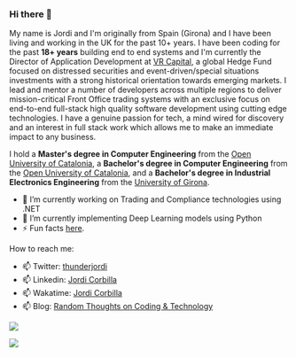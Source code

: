 ### Hi there 👋

My name is Jordi and I'm originally from Spain (Girona) and I have been living and working in the UK for the past 10+ years. I have been coding for the past **18+ years** building end to end systems and I'm currently the Director of Application Development at [VR Capital](http://www.uk.vr-capital.com/), a global Hedge Fund focused on distressed securities and event-driven/special situations investments with a strong historical orientation towards emerging markets. I lead and mentor a number of developers across multiple regions to deliver mission-critical Front Office trading systems with an exclusive focus on end-to-end full-stack high quality software development using cutting edge technologies. I have a genuine passion for tech, a mind wired for discovery and an interest in full stack work which allows me to make an immediate impact to any business.  

I hold a **Master's degree in Computer Engineering** from the [Open University of Catalonia](https://estudios.uoc.edu/es/masters-universitarios/ingenieria-informatica/presentacion), a **Bachelor's degree in Computer Engineering** from the [Open University of Catalonia](https://estudios.uoc.edu/es/grados/ingenieria-informatica/presentacion), and a **Bachelor's degree in Industrial Electronics Engineering** from the [University of Girona](https://www.udg.edu/en/estudia/Oferta-formativa/Graus/Fitxes?IDE=1048&ID=3105G0309).

- 🔭 I’m currently working on Trading and Compliance technologies using .NET
- 🌱 I’m currently implementing Deep Learning models using Python
- ⚡ Fun facts [here](https://github.com/JordiCorbilla/JordiCorbilla/blob/master/MoreAboutMe.md).

How to reach me:
- 📫 Twitter: [thunderjordi](https://twitter.com/thunderjordi)
- 📫 Linkedin: [Jordi Corbilla](https://www.linkedin.com/in/jordicollcorbilla/) 
- 📫 Wakatime: [Jordi Corbilla](https://wakatime.com/@thunderjordi)
- 📫 Blog: [Random Thoughts on Coding & Technology](https://thundaxsoftware.blogspot.com/)

![](https://github-readme-stats.vercel.app/api?username=jordicorbilla&show_icons=true&title_color=fff&icon_color=79ff97&text_color=9f9f9f&bg_color=151515)

![](https://visitor-badge.glitch.me/badge?page_id=jordicorbilla.jordicorbilla)

<!--
**JordiCorbilla/JordiCorbilla** is a ✨ _special_ ✨ repository because its `README.md` (this file) appears on your GitHub profile.
![My github stats](https://github-readme-stats.vercel.app/api?username=jordicorbilla&show_icons=true)
Here are some ideas to get you started:

- 🔭 I’m currently working on ...
- 🌱 I’m currently learning ...
- 👯 I’m looking to collaborate on ...
- 🤔 I’m looking for help with ...
- 💬 Ask me about ...
- 📫 How to reach me: ...
- 😄 Pronouns: ...
- ⚡ Fun fact: ...
-->
